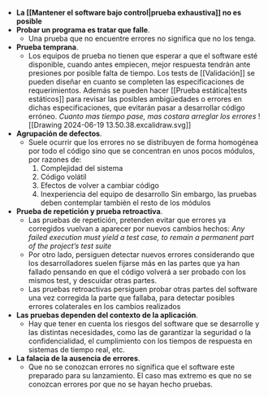 - **La [[Mantener el software bajo control|prueba exhaustiva]] no es posible**
- **Probar un programa es tratar que falle**. 
	- Una prueba que no encuentre errores no significa que no los tenga.
- **Prueba temprana**. 
	- Los equipos de prueba no tienen que esperar a que el software esté disponible, cuando antes empiecen, mejor respuesta tendrán ante presiones por posible falta de tiempo. Los tests de [[Validación]] se pueden diseñar en cuanto se completen las especificaciones de requerimientos. Además se pueden hacer [[Prueba estática|tests estáticos]] para revisar las posibles ambigüedades o errores en dichas especificaciones, que evitarán pasar a desarrollar código erróneo. *Cuanto mas tiempo pase, mas costara arreglar los errores*
	![[Drawing 2024-06-19 13.50.38.excalidraw.svg]]
- **Agrupación de defectos**. 
	- Suele ocurrir que los errores no se distribuyen de forma homogénea por todo el código sino que se concentran en unos pocos módulos, por razones de:
		1. Complejidad del sistema 
		2. Código volátil
		3. Efectos de volver a cambiar código
		4. Inexperiencia del equipo de desarrollo
		Sin embargo, las pruebas deben contemplar también el resto de los módulos
- **Prueba de repetición y prueba retroactiva**. 
	- Las pruebas de repetición, pretenden evitar que errores ya corregidos vuelvan a aparecer por nuevos cambios hechos: *Any failed execution must yield a test case, to remain a permanent part of the project’s test suite*
	- Por otro lado, persiguen detectar nuevos errores considerando que los desarrolladores suelen fijarse más en las partes que ya han fallado pensando en que el código volverá a ser probado con los mismos test, y descuidar otras partes. 
	- Las pruebas retroactivas persiguen probar otras partes del software una vez corregida la parte que fallaba, para detectar posibles errores colaterales en los cambios realizados
- **Las pruebas dependen del contexto de la aplicación**. 
	- Hay que tener en cuenta los riesgos del software que se desarrolle y las distintas necesidades, como las de garantizar la seguridad o la confidencialidad, el cumplimiento con los tiempos de respuesta en sistemas de tiempo real, etc.
- **La falacia de la ausencia de errores**. 
	- Que no se conozcan errores no significa que el software este preparado para su lanzamiento. El caso mas extremo es que no se conozcan errores por que no se hayan hecho pruebas.